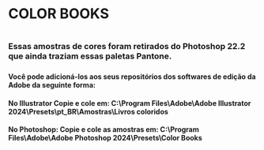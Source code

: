 <h1>COLOR BOOKS<H1>
<h3>Essas amostras de cores foram retirados do Photoshop 22.2 que ainda traziam essas paletas Pantone.<h3>
<h4>Você pode adicioná-los aos seus repositórios dos softwares de edição da Adobe da seguinte forma:<H4>
<h4>No Illustrator Copie e cole em: C:\Program Files\Adobe\Adobe Illustrator 2024\Presets\pt_BR\Amostras\Livros coloridos<h4>
<h4>No Photoshop: Copie e cole as amostras em: C:\Program Files\Adobe\Adobe Photoshop 2024\Presets\Color Books<h4>


